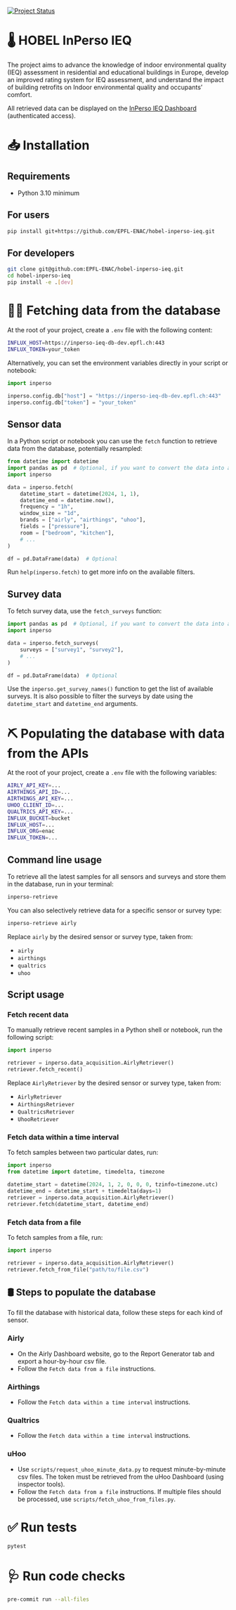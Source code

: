 [![Project Status](https://img.shields.io/badge/status-under%20development-yellow)](https://github.com/EPFL-ENAC/hobel-inperso-ieq)

# 🌡 HOBEL InPerso IEQ

The project aims to advance the knowledge of indoor environmental quality (IEQ) assessment in residential and educational buildings in Europe, develop an improved rating system for IEQ assessment, and understand the impact of building retrofits on Indoor environmental quality and occupants’ comfort.

All retrieved data can be displayed on the [InPerso IEQ Dashboard](https://inperso-ieq-dev.epfl.ch/) (authenticated access).


# 📥 Installation

## Requirements

- Python 3.10 minimum


## For users

```bash
pip install git+https://github.com/EPFL-ENAC/hobel-inperso-ieq.git
```


## For developers

```bash
git clone git@github.com:EPFL-ENAC/hobel-inperso-ieq.git
cd hobel-inperso-ieq
pip install -e .[dev]
```


# 👨‍💻 Fetching data from the database

At the root of your project, create a `.env` file with the following content:

```bash
INFLUX_HOST=https://inperso-ieq-db-dev.epfl.ch:443
INFLUX_TOKEN=your_token
```

Alternatively, you can set the environment variables directly in your script or notebook:

```python
import inperso

inperso.config.db["host"] = "https://inperso-ieq-db-dev.epfl.ch:443"
inperso.config.db["token"] = "your_token"
```


## Sensor data

In a Python script or notebook you can use the `fetch` function to retrieve data from the database, potentially resampled:

```python
from datetime import datetime
import pandas as pd  # Optional, if you want to convert the data into a DataFrame
import inperso

data = inperso.fetch(
    datetime_start = datetime(2024, 1, 1),
    datetime_end = datetime.now(),
    frequency = "1h",
    window_size = "1d",
    brands = ["airly", "airthings", "uhoo"],
    fields = ["pressure"],
    room = ["bedroom", "kitchen"],
    # ...
)

df = pd.DataFrame(data)  # Optional
```

Run `help(inperso.fetch)` to get more info on the available filters.


## Survey data

To fetch survey data, use the `fetch_surveys` function:

```python
import pandas as pd  # Optional, if you want to convert the data into a DataFrame
import inperso

data = inperso.fetch_surveys(
    surveys = ["survey1", "survey2"],
    # ...
)

df = pd.DataFrame(data)  # Optional
```

Use the `inperso.get_survey_names()` function to get the list of available surveys. It is also possible to filter the surveys by date using the `datetime_start` and `datetime_end` arguments.


# ⛏️ Populating the database with data from the APIs

At the root of your project, create a `.env` file with the following variables:

```bash
AIRLY_API_KEY=...
AIRTHINGS_API_ID=...
AIRTHINGS_API_KEY=...
UHOO_CLIENT_ID=...
QUALTRICS_API_KEY=...
INFLUX_BUCKET=bucket
INFLUX_HOST=...
INFLUX_ORG=enac
INFLUX_TOKEN=...
```


## Command line usage

To retrieve all the latest samples for all sensors and surveys and store them in the database, run in your terminal:

```bash
inperso-retrieve
```

You can also selectively retrieve data for a specific sensor or survey type:

```bash
inperso-retrieve airly
```

Replace `airly` by the desired sensor or survey type, taken from:

- `airly`
- `airthings`
- `qualtrics`
- `uhoo`


## Script usage

### Fetch recent data

To manually retrieve recent samples in a Python shell or notebook, run the following script:

```python
import inperso

retriever = inperso.data_acquisition.AirlyRetriever()
retriever.fetch_recent()
```

Replace `AirlyRetriever` by the desired sensor or survey type, taken from:

- `AirlyRetriever`
- `AirthingsRetriever`
- `QualtricsRetriever`
- `UhooRetriever`


### Fetch data within a time interval

To fetch samples between two particular dates, run:

```python
import inperso
from datetime import datetime, timedelta, timezone

datetime_start = datetime(2024, 1, 2, 0, 0, 0, tzinfo=timezone.utc)
datetime_end = datetime_start + timedelta(days=1)
retriever = inperso.data_acquisition.AirlyRetriever()
retriever.fetch(datetime_start, datetime_end)
```


### Fetch data from a file

To fetch samples from a file, run:

```python
import inperso

retriever = inperso.data_acquisition.AirlyRetriever()
retriever.fetch_from_file("path/to/file.csv")
```


## 🛢️ Steps to populate the database

To fill the database with historical data, follow these steps for each kind of sensor.

### Airly

- On the Airly Dashboard website, go to the Report Generator tab and export a hour-by-hour csv file.
- Follow the `Fetch data from a file` instructions.


### Airthings

- Follow the `Fetch data within a time interval` instructions.


### Qualtrics

- Follow the `Fetch data within a time interval` instructions.


### uHoo

- Use `scripts/request_uhoo_minute_data.py` to request minute-by-minute csv files. The token must be retrieved from the uHoo Dashboard (using inspector tools).
- Follow the `Fetch data from a file` instructions. If multiple files should be processed, use `scripts/fetch_uhoo_from_files.py`.


# ✅ Run tests

```bash
pytest
```


# 🩺 Run code checks

```bash
pre-commit run --all-files
```
